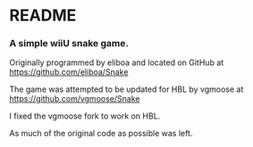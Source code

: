 # README #
### A simple wiiU snake game.  ###

Originally programmed by eliboa and located on GitHub at https://github.com/eliboa/Snake

The game was attempted to be updated for HBL by vgmoose at https://github.com/vgmoose/Snake

I fixed the vgmoose fork to work on HBL.

As much of the original code as possible was left.
